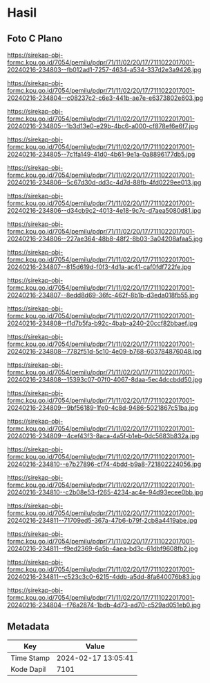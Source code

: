 # Hasil

## Foto C Plano

https://sirekap-obj-formc.kpu.go.id/7054/pemilu/pdpr/71/11/02/20/17/7111022017001-20240216-234803--fb012ad1-7257-4634-a534-337d2e3a9426.jpg

https://sirekap-obj-formc.kpu.go.id/7054/pemilu/pdpr/71/11/02/20/17/7111022017001-20240216-234804--c08237c2-c6e3-441b-ae7e-e6373802e603.jpg

https://sirekap-obj-formc.kpu.go.id/7054/pemilu/pdpr/71/11/02/20/17/7111022017001-20240216-234805--1b3d13e0-e29b-4bc6-a000-cf878ef6e6f7.jpg

https://sirekap-obj-formc.kpu.go.id/7054/pemilu/pdpr/71/11/02/20/17/7111022017001-20240216-234805--7c1fa149-41d0-4b61-9e1a-0a8896177db5.jpg

https://sirekap-obj-formc.kpu.go.id/7054/pemilu/pdpr/71/11/02/20/17/7111022017001-20240216-234806--5c67d30d-dd3c-4d7d-88fb-4fd0229ee013.jpg

https://sirekap-obj-formc.kpu.go.id/7054/pemilu/pdpr/71/11/02/20/17/7111022017001-20240216-234806--d34cb9c2-4013-4e18-9c7c-d7aea5080d81.jpg

https://sirekap-obj-formc.kpu.go.id/7054/pemilu/pdpr/71/11/02/20/17/7111022017001-20240216-234806--227ae364-48b8-48f2-8b03-3a04208afaa5.jpg

https://sirekap-obj-formc.kpu.go.id/7054/pemilu/pdpr/71/11/02/20/17/7111022017001-20240216-234807--815d619d-f0f3-4d1a-ac41-caf0fdf722fe.jpg

https://sirekap-obj-formc.kpu.go.id/7054/pemilu/pdpr/71/11/02/20/17/7111022017001-20240216-234807--8edd8d69-36fc-462f-8b1b-d3eda018fb55.jpg

https://sirekap-obj-formc.kpu.go.id/7054/pemilu/pdpr/71/11/02/20/17/7111022017001-20240216-234808--f1d7b5fa-b92c-4bab-a240-20ccf82bbaef.jpg

https://sirekap-obj-formc.kpu.go.id/7054/pemilu/pdpr/71/11/02/20/17/7111022017001-20240216-234808--7782f51d-5c10-4e09-b768-603784876048.jpg

https://sirekap-obj-formc.kpu.go.id/7054/pemilu/pdpr/71/11/02/20/17/7111022017001-20240216-234808--15393c07-07f0-4067-8daa-5ec4dccbdd50.jpg

https://sirekap-obj-formc.kpu.go.id/7054/pemilu/pdpr/71/11/02/20/17/7111022017001-20240216-234809--9bf56189-1fe0-4c8d-9486-5021867c51ba.jpg

https://sirekap-obj-formc.kpu.go.id/7054/pemilu/pdpr/71/11/02/20/17/7111022017001-20240216-234809--4cef43f3-8aca-4a5f-b1eb-0dc5683b832a.jpg

https://sirekap-obj-formc.kpu.go.id/7054/pemilu/pdpr/71/11/02/20/17/7111022017001-20240216-234810--e7b27896-cf74-4bdd-b9a8-721802224056.jpg

https://sirekap-obj-formc.kpu.go.id/7054/pemilu/pdpr/71/11/02/20/17/7111022017001-20240216-234810--c2b08e53-f265-4234-ac4e-94d93ecee0bb.jpg

https://sirekap-obj-formc.kpu.go.id/7054/pemilu/pdpr/71/11/02/20/17/7111022017001-20240216-234811--71709ed5-367a-47b6-b79f-2cb8a4419abe.jpg

https://sirekap-obj-formc.kpu.go.id/7054/pemilu/pdpr/71/11/02/20/17/7111022017001-20240216-234811--f9ed2369-6a5b-4aea-bd3c-61dbf9608fb2.jpg

https://sirekap-obj-formc.kpu.go.id/7054/pemilu/pdpr/71/11/02/20/17/7111022017001-20240216-234811--c523c3c0-6215-4ddb-a5dd-8fa640076b83.jpg

https://sirekap-obj-formc.kpu.go.id/7054/pemilu/pdpr/71/11/02/20/17/7111022017001-20240216-234804--f76a2874-1bdb-4d73-ad70-c529ad051eb0.jpg


## Metadata

| Key        | Value               |
| ---------- | ------------------- |
| Time Stamp | 2024-02-17 13:05:41 |
| Kode Dapil | 7101                |



